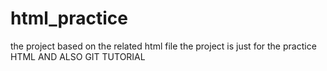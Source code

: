 # html_practice
the project based on the related html file
the project is just for the practice HTML AND ALSO GIT TUTORIAL
